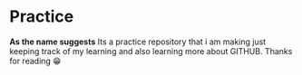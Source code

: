# Practice
**As the name suggests** Its a practice repository that i am making just keeping track of my learning and also learning more about GITHUB.
Thanks for reading 😁

